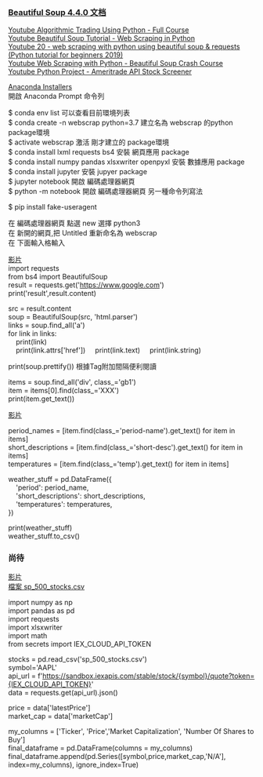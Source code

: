 
### [Beautiful Soup 4.4.0 文档](https://beautifulsoup.readthedocs.io/zh_CN/v4.4.0/)  

[Youtube Algorithmic Trading Using Python - Full Course](https://www.youtube.com/watch?v=xfzGZB4HhEE&ab_channel=freeCodeCamp.org)  
[Youtube Beautiful Soup Tutorial - Web Scraping in Python](https://www.youtube.com/watch?v=87Gx3U0BDlo&ab_channel=freeCodeCamp.org)  
[Youtube 20 - web scraping with python using beautiful soup & requests (Python tutorial for beginners 2019)](https://www.youtube.com/watch?v=E5cSNSeBhjw&ab_channel=CleverProgrammer)  
[Youtube Web Scraping with Python - Beautiful Soup Crash Course](https://www.youtube.com/watch?v=XVv6mJpFOb0&ab_channel=freeCodeCamp.org)  
[Youtube Python Project - Ameritrade API Stock Screener](https://www.youtube.com/watch?v=HXGtLIoiv3Q&ab_channel=freeCodeCamp.org)  

[Anaconda Installers](https://www.anaconda.com/products/individual#Downloads)  
開啟 Anaconda Prompt 命令列  

$ conda env list 可以查看目前環境列表  
$ conda create -n webscrap python=3.7 建立名為 webscrap 的python package環境  
$ activate webscrap 激活 剛才建立的 package環境  
$ conda install lxml requests bs4 安裝 網頁應用 package  
$ conda install numpy pandas xlsxwriter openpyxl  安裝 數據應用 package  
$ conda install jupyter  安裝 jupyer package  
$ jupyter notebook  開啟 編碼處理器網頁  
$ python -m notebook  開啟 編碼處理器網頁 另一種命令列寫法   

$ pip install fake-useragent  

在 編碼處理器網頁 點選 new 選擇 python3  
在 新開的網頁,把 Untitled 重新命名為 webscrap  
在 下面輸入格輸入  

[影片](https://www.youtube.com/watch?v=87Gx3U0BDlo&ab_channel=freeCodeCamp.org)  
import requests   
from bs4 import BeautifulSoup  
result = requests.get('https://www.google.com')  
print('result',result.content)  

src = result.content  
soup = BeautifulSoup(src, 'html.parser')  
links = soup.find_all('a')  
for link in links:  
&nbsp; &nbsp; print(link)  
&nbsp; &nbsp; print(link.attrs['href'])
&nbsp; &nbsp; print(link.text)
&nbsp; &nbsp; print(link.string)

print(soup.prettify())  根據Tag附加間隔便利閱讀  

items = soup.find_all('div', class_='gb1')  
item = items[0].find(class_='XXX')  
print(item.get_text())   

[影片](https://youtu.be/E5cSNSeBhjw?t=1530)  

period_names = [item.find(class_='period-name').get_text() for item in items]  
short_descriptions = [item.find(class_='short-desc').get_text() for item in items]  
temperatures = [item.find(class_='temp').get_text() for item in items]  

weather_stuff = pd.DataFrame({  
&nbsp; &nbsp; 'period': period_name,  
&nbsp; &nbsp; 'short_descriptions': short_descriptions,  
&nbsp; &nbsp; 'temperatures': temperatures,  
})  

print(weather_stuff)  
weather_stuff.to_csv()  


### 尚待  

[影片](https://youtu.be/xfzGZB4HhEE?t=1624)  
[檔案 sp_500_stocks.csv](https://drive.google.com/file/d/1ZJSpbY69DVckVZlO9cC6KkgfSufybcHN/view?usp=sharing)

import numpy as np  
import pandas as pd  
import requests  
import xlsxwriter  
import math  
from secrets import IEX_CLOUD_API_TOKEN  

stocks = pd.read_csv('sp_500_stocks.csv')  
symbol='AAPL'  
api_url = f'https://sandbox.iexapis.com/stable/stock/{symbol}/quote?token={IEX_CLOUD_API_TOKEN}'  
data = requests.get(api_url).json()  

price = data['latestPrice']  
market_cap = data['marketCap']  

my_columns = ['Ticker', 'Price','Market Capitalization', 'Number Of Shares to Buy']  
final_dataframe = pd.DataFrame(columns = my_columns)  
final_dataframe.append(pd.Series([symbol,price,market_cap,'N/A'], index=my_columns),  ignore_index=True)   







